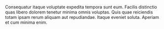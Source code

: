 Consequatur itaque voluptate expedita tempora sunt eum. Facilis distinctio quas libero dolorem tenetur minima omnis voluptas. Quis quae reiciendis totam ipsam rerum aliquam aut repudiandae. Itaque eveniet soluta. Aperiam et cum minima enim.